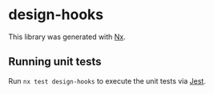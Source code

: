 # design-hooks

This library was generated with [Nx](https://nx.dev).

## Running unit tests

Run `nx test design-hooks` to execute the unit tests via
[Jest](https://jestjs.io).
